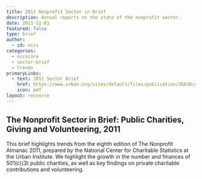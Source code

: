 ```yaml
---
title: 2011 Nonprofit Sector in Brief
description: Annual reports on the state of the nonprofit sector. 
date: 2011-11-01
featured: false
type: brief
author:
  - id: nccs
categories:
  - nccscore
  - sector-brief
  - trends
primaryLinks:
  - text: 2011 Sector Brief
    href: https://www.urban.org/sites/default/files/publication/26636/412434-The-Nonprofit-Sector-in-Brief-Public-Charities-Giving-and-Volunteering-.PDF
    icon: pdf
layout: resource
---
```



## The Nonprofit Sector in Brief: Public Charities, Giving and Volunteering, 2011

This brief highlights trends from the eighth edition of The Nonprofit Almanac 2011, prepared by the National Center for Charitable Statistics at the Urban Institute. We highlight the growth in the number and finances of 501(c)(3) public charities, as well as key findings on private charitable contributions and volunteering.
